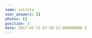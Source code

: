 ```yaml
---
name: zvířata
user_answers: []
photos: []
position: 3
date: 2017-05-13 07:38:21.000000000 Z
---
```

